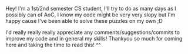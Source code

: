 Hey! I'm a 1st/2nd semester CS student, I'll try to do as many days as I possibly can of AoC, I know my code might be very very slopy but I'm happy cause I've been able to solve these puzzles on my own ;D

I'd really really really appreciate any comments/suggestions/commits to improve my code and in general my skills! Thankyou so much for coming here and taking the time to read this! ^^
